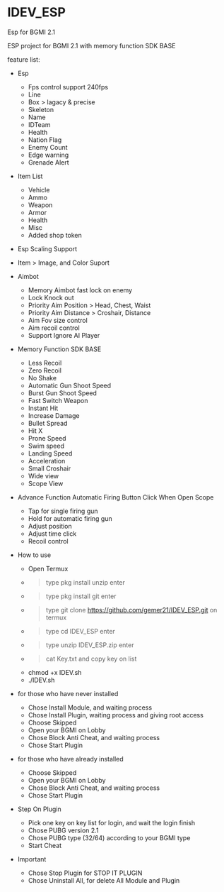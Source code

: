 # IDEV_ESP

Esp for BGMI 2.1

ESP project for BGMI 2.1 with memory function SDK BASE

feature list:

* Esp
  - Fps control support 240fps
  - Line
  - Box > lagacy & precise
  - Skeleton
  - Name
  - IDTeam
  - Health
  - Nation Flag
  - Enemy Count
  - Edge warning
  - Grenade Alert

* Item List
  - Vehicle
  - Ammo
  - Weapon
  - Armor
  - Health
  - Misc
  - Added shop token

* Esp Scaling Support
* Item > Image, and Color Suport

* Aimbot
  - Memory Aimbot fast lock on enemy
  - Lock Knock out
  - Priority Aim Position > Head, Chest, Waist
  - Priority Aim Distance > Croshair, Distance
  - Aim Fov size control
  - Aim recoil control
  - Support Ignore AI Player

* Memory Function SDK BASE
  - Less Recoil
  - Zero Recoil
  - No Shake
  - Automatic Gun Shoot Speed
  - Burst Gun Shoot Speed
  - Fast Switch Weapon
  - Instant Hit
  - Increase Damage
  - Bullet Spread
  - Hit X
  - Prone Speed
  - Swim speed
  - Landing Speed
  - Acceleration
  - Small Croshair
  - Wide view
  - Scope View

* Advance Function 
  Automatic Firing Button Click When Open Scope
  - Tap for single firing gun
  - Hold for automatic firing gun
  - Adjust position
  - Adjust time click 
  - Recoil control 

* How to use
  - Open Termux
  - > type pkg install unzip enter 
  - > type pkg install git enter 
  - > type git clone https://github.com/gemer21/IDEV_ESP.git on termux
  - > type cd IDEV_ESP enter
  - > type unzip IDEV_ESP.zip enter
  - > cat Key.txt and copy key on list
  - chmod +x IDEV.sh
  - ./IDEV.sh

* for those who have never installed
  - Chose Install Module, and waiting process
  - Chose Install Plugin, waiting process and giving root access
  - Choose Skipped
  - Open your BGMI on Lobby
  - Chose Block Anti Cheat, and waiting process 
  - Chose Start Plugin

* for those who have already installed 
  - Choose Skipped
  - Open your BGMI on Lobby
  - Chose Block Anti Cheat, and waiting process 
  - Chose Start Plugin

* Step On Plugin
  - Pick one key on key list for login, and wait the login finish
  - Chose PUBG version 2.1
  - Chose PUBG type (32/64) according to your BGMI type
  - Start Cheat

* Important 
  - Chose Stop Plugin for STOP IT PLUGIN
  - Chose Uninstall All, for delete All Module and Plugin




